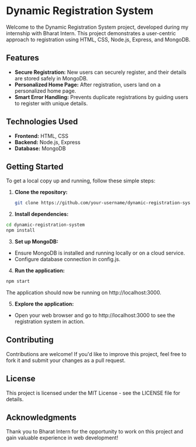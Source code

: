 # Dynamic Registration System

Welcome to the Dynamic Registration System project, developed during my internship with Bharat Intern. This project demonstrates a user-centric approach to registration using HTML, CSS, Node.js, Express, and MongoDB.

## Features

- **Secure Registration:** New users can securely register, and their details are stored safely in MongoDB.
- **Personalized Home Page:** After registration, users land on a personalized home page.
- **Smart Error Handling:** Prevents duplicate registrations by guiding users to register with unique details.

## Technologies Used

- **Frontend:** HTML, CSS
- **Backend:** Node.js, Express
- **Database:** MongoDB

## Getting Started

To get a local copy up and running, follow these simple steps:

1. **Clone the repository:**
   ```bash
   git clone https://github.com/your-username/dynamic-registration-system.git

2. **Install dependencies:**

```bash
cd dynamic-registration-system
npm install
```
3. **Set up MongoDB:**

- Ensure MongoDB is installed and running locally or on a cloud service.
- Configure database connection in config.js.

4. **Run the application:**

```bash
npm start
```
The application should now be running on http://localhost:3000.

5. **Explore the application:**

- Open your web browser and go to http://localhost:3000 to see the registration system in action.


## Contributing
Contributions are welcome! If you'd like to improve this project, feel free to fork it and submit your changes as a pull request.

## License
This project is licensed under the MIT License - see the LICENSE file for details.

## Acknowledgments
Thank you to Bharat Intern for the opportunity to work on this project and gain valuable experience in web development!
